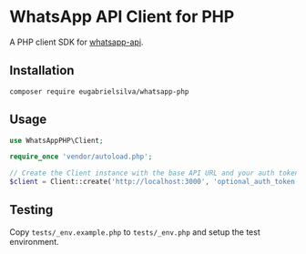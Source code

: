 # WhatsApp API Client for PHP

A PHP client SDK for [whatsapp-api](https://github.com/eugabrielsilva/whatsapp-api).

## Installation

```
composer require eugabrielsilva/whatsapp-php
```

## Usage

```php
use WhatsAppPHP\Client;

require_once 'vendor/autoload.php';

// Create the Client instance with the base API URL and your auth token
$client = Client::create('http://localhost:3000', 'optional_auth_token');
```

## Testing

Copy `tests/_env.example.php` to `tests/_env.php` and setup the test environment.
